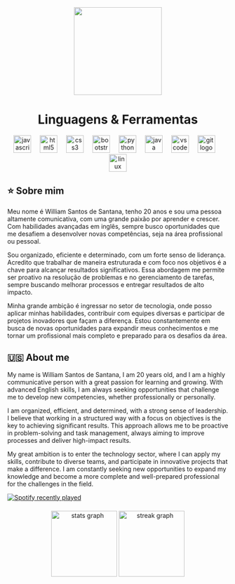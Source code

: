 <div align="center">
  <img height="200" src="https://cdn.discordapp.com/attachments/790263969382268928/1289067509047103551/Banner.png?ex=6733756b&is=673223eb&hm=a950b22117223f05e53ae1a6a6396e6b4383a9217db5436a69b01429716331f5&"/>
</div>

###
<h1 align="center">Linguagens & Ferramentas</h1>
<div align="center">
  <img src="https://cdn.jsdelivr.net/gh/devicons/devicon/icons/javascript/javascript-original.svg" height="40" alt="javascript logo"  />
  <img width="12" />
  <img src="https://cdn.jsdelivr.net/gh/devicons/devicon/icons/html5/html5-original.svg" height="40" alt="html5 logo"  />
  <img width="12" />
  <img src="https://cdn.jsdelivr.net/gh/devicons/devicon/icons/css3/css3-original.svg" height="40" alt="css3 logo"  />
  <img width="12" />
  <img src="https://cdn.jsdelivr.net/gh/devicons/devicon/icons/bootstrap/bootstrap-original.svg" height="40" alt="bootstrap logo"  />
  <img width="12" />
  <img src="https://cdn.jsdelivr.net/gh/devicons/devicon/icons/python/python-original.svg" height="40" alt="python logo"  />
  <img width="12" />
  <img src="https://cdn.jsdelivr.net/gh/devicons/devicon/icons/java/java-original.svg" height="40" alt="java logo"  />
  <img width="12" />
  <img src="https://cdn.jsdelivr.net/gh/devicons/devicon/icons/vscode/vscode-original.svg" height="40" alt="vscode logo"  />
  <img width="12" />
  <img src="https://cdn.jsdelivr.net/gh/devicons/devicon/icons/git/git-original.svg" height="40" alt="git logo"  />
  <img width="12" />
  <img src="https://cdn.jsdelivr.net/gh/devicons/devicon/icons/linux/linux-original.svg" height="40" alt="linux logo"  />
</div>

###
<h2 align="left">⭐ Sobre mim</h2>
<p align="left">Meu nome é William Santos de Santana, tenho 20 anos e sou uma pessoa altamente comunicativa, com uma grande paixão por aprender e crescer. Com habilidades avançadas em inglês, sempre busco oportunidades que me desafiem a desenvolver novas competências, seja na área profissional ou pessoal.

Sou organizado, eficiente e determinado, com um forte senso de liderança. Acredito que trabalhar de maneira estruturada e com foco nos objetivos é a chave para alcançar resultados significativos. Essa abordagem me permite ser proativo na resolução de problemas e no gerenciamento de tarefas, sempre buscando melhorar processos e entregar resultados de alto impacto.

Minha grande ambição é ingressar no setor de tecnologia, onde posso aplicar minhas habilidades, contribuir com equipes diversas e participar de projetos inovadores que façam a diferença. Estou constantemente em busca de novas oportunidades para expandir meus conhecimentos e me tornar um profissional mais completo e preparado para os desafios da área.</p>

<h2 align="left">🇺🇸 About me</h2>
<p align="left">My name is William Santos de Santana, I am 20 years old, and I am a highly communicative person with a great passion for learning and growing. With advanced English skills, I am always seeking opportunities that challenge me to develop new competencies, whether professionally or personally.

I am organized, efficient, and determined, with a strong sense of leadership. I believe that working in a structured way with a focus on objectives is the key to achieving significant results. This approach allows me to be proactive in problem-solving and task management, always aiming to improve processes and deliver high-impact results.

My great ambition is to enter the technology sector, where I can apply my skills, contribute to diverse teams, and participate in innovative projects that make a difference. I am constantly seeking new opportunities to expand my knowledge and become a more complete and well-prepared professional for the challenges in the field.</p>

<a href="https://open.spotify.com/user/themarionette08">
  <img src="https://spotify-recently-played-readme.vercel.app/api?user=themarionette08&width=1000&count=5" alt="Spotify recently played"  />
</a>

###

<div align="center">
  <img src="https://github-readme-stats.vercel.app/api?username=WillSantos08&hide_title=false&hide_rank=false&show_icons=true&include_all_commits=true&count_private=true&disable_animations=false&theme=dark&locale=pt-br&hide_border=false" height="150" alt="stats graph"  />
  <img src="https://streak-stats.demolab.com?user=WillSantos08&locale=en&mode=weekly&theme=dark&hide_border=false&border_radius=5" height="150" alt="streak graph"  />
</div>

###
